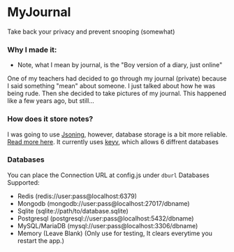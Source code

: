# MyJournal

Take back your privacy and prevent snooping (somewhat)

### Why I made it:

- Note, what I mean by journal, is the "Boy version of a diary, just online"

One of my teachers had decided to go through my journal (private) because I said something "mean" about someone. I just talked about how he was being rude.
Then she decided to take pictures of my journal. This happened like a few years ago, but still...

### How does it store notes?
I was going to use [Jsoning](https://support.glitch.com/t/jsoning-a-simple-key-value-json-based-persistent-lightweight-database/24575), however, database storage is a bit more reliable. [Read more here](https://www.quora.com/What-is-the-difference-between-a-file-system-and-a-database/answer/Christian-Smith-2).
It currently uses [keyv](https://www.npmjs.com/package/keyv), which allows 6 diffrent databases

### Databases
You can place the Connection URL at config.js under `dburl`
Databases Supported: 
- Redis (redis://user:pass@localhost:6379)
- Mongodb (mongodb://user:pass@localhost:27017/dbname)
- Sqlite (sqlite://path/to/database.sqlite)
- Postgresql (postgresql://user:pass@localhost:5432/dbname)
- MySQL/MariaDB (mysql://user:pass@localhost:3306/dbname)
- Memory (Leave Blank) (Only use for testing, It clears everytime you restart the app.)
